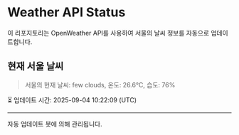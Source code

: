
# Weather API Status

이 리포지토리는 OpenWeather API를 사용하여 서울의 날씨 정보를 자동으로 업데이트합니다.

## 현재 서울 날씨
> 서울의 현재 날씨: few clouds, 온도: 26.6°C, 습도: 76%

⏳ 업데이트 시간: 2025-09-04 10:22:09 (UTC)

---
자동 업데이트 봇에 의해 관리됩니다.
